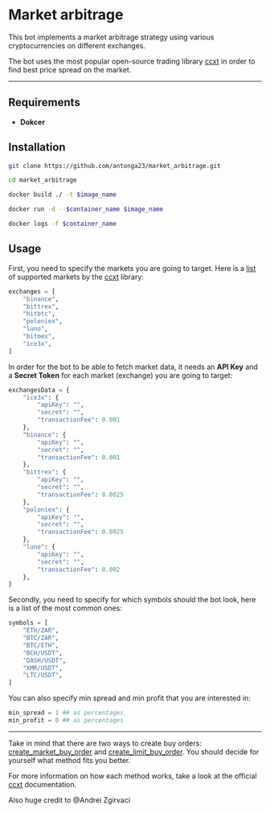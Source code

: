 
# Market arbitrage

This bot implements a market arbitrage strategy using various cryptocurrencies on different exchanges.

The bot uses the most popular open-source trading library [ccxt](https://github.com/ccxt/ccxt) in order to find best price spread on the market.

---

## Requirements

* **Dokcer**

## Installation

```bash
git clone https://github.com/antonga23/market_arbitrage.git

cd market_arbitrage

docker build ./ -t $image_name

docker run -d --$container_name $image_name

docker logs -f $container_name
```

## Usage

First, you need to specify the markets you are going to target. Here is a [list](https://github.com/ccxt/ccxt#supported-cryptocurrency-exchange-markets) of supported markets by the [ccxt](https://github.com/ccxt/ccxt/wiki) library:

```python
exchanges = [
    "binance",
    "bittrex",
    "hitbtc",
    "poloniex",
    "luno",
    "bitmex",
    "ice3x",
]
```

In order for the bot to be able to fetch market data, it needs an **API Key** and a **Secret Token** for each market (exchange) you are going to target:

```python
exchangesData = {
    "ice3x": {
        "apiKey": "",
        "secret": "",
        "transactionFee": 0.001
    },
    "binance": {
        "apiKey": "",
        "secret": "",
        "transactionFee": 0.001
    },
    "bittrex": {
        "apiKey": "",
        "secret": "",
        "transactionFee": 0.0025
    },
    "poloniex": {
        "apiKey": "",
        "secret": "",
        "transactionFee": 0.0025
    },
    "luno": {
        "apiKey": "",
        "secret": "",
        "transactionFee": 0.002
    },
}
```

Secondly, you need to specify for which symbols should the bot look, here is a list of the most common ones:

```python
symbols = [
    "ETH/ZAR",
    "BTC/ZAR",
    "BTC/ETH",
    "BCH/USDT",
    "DASH/USDT",
    "XMR/USDT",
    "LTC/USDT",
]
```

You can also specify min spread and min profit that you are interested in:

```python
min_spread = 1 ## as percentages 
min_profit = 0 ## as percentages
```

---

Take in mind that there are two ways to create buy orders: [create_market_buy_order](https://github.com/ccxt/ccxt/wiki/Manual#market-orders) and [create_limit_buy_order](https://github.com/ccxt/ccxt/wiki/Manual#limit-orders). You should decide for yourself what method fits you better.

For more information on how each method works, take a look at the official [ccxt](https://github.com/ccxt/ccxt/wiki) documentation.

Also huge credit to @Andrei Zgirvaci
